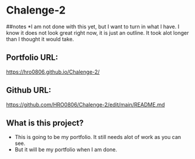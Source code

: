 # Chalenge-2

##notes
*I am not done with this yet, but I want to turn in what I have.
I know it does not look great right now, it is just an outline.
It took alot longer than I thought it would take.

## Portfolio URL:
https://hro0806.github.io/Chalenge-2/

## Github URL:
https://github.com/HRO0806/Chalenge-2/edit/main/README.md

## What is this project?
* This is going to be my portfolio. It still needs alot of work as you can see.
* But it will be my portfolio when I am done. 
